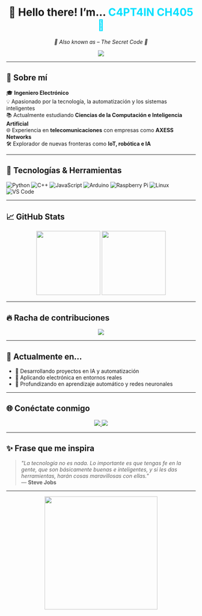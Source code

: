 <h1 align="center">👋 Hello there! I’m... <span style="color:#00E0FF">C4PT4IN CH405 🤯</span></h1>

<p align="center">
  <em>👾 Also known as – The Secret Code 👾</em>
</p>

<p align="center">
  <img src="https://readme-typing-svg.herokuapp.com/?lines=Ingeniero+Electrónico+%F0%9F%94%8C;Apasionado+por+la+IA+%F0%9F%A7%AB;Fan+del+IoT%2C+la+rob%C3%B3tica+y+la+automatizaci%C3%B3n%F0%9F%9A%80;&center=true&width=450&height=45&color=4A90E2&vCenter=true&size=22" />
</p>

---

## 🌟 Sobre mí

🎓 **Ingeniero Electrónico**  
💡 Apasionado por la tecnología, la automatización y los sistemas inteligentes  
📚 Actualmente estudiando **Ciencias de la Computación e Inteligencia Artificial**  
🌐 Experiencia en **telecomunicaciones** con empresas como **AXESS Networks**  
🛠️ Explorador de nuevas fronteras como **IoT, robótica e IA**

---

## 🚀 Tecnologías & Herramientas

![Python](https://img.shields.io/badge/-Python-3776AB?style=flat-square&logo=python&logoColor=white)
![C++](https://img.shields.io/badge/-C++-00599C?style=flat-square&logo=c%2B%2B&logoColor=white)
![JavaScript](https://img.shields.io/badge/-JavaScript-F7DF1E?style=flat-square&logo=javascript&logoColor=black)
![Arduino](https://img.shields.io/badge/-Arduino-00979D?style=flat-square&logo=arduino&logoColor=white)
![Raspberry Pi](https://img.shields.io/badge/-RaspberryPi-C51A4A?style=flat-square&logo=raspberry-pi)
![Linux](https://img.shields.io/badge/-Linux-FCC624?style=flat-square&logo=linux&logoColor=black)
![VS Code](https://img.shields.io/badge/-VS%20Code-007ACC?style=flat-square&logo=visual-studio-code&logoColor=white)

---

## 📈 GitHub Stats

<div align="center">
  <img height="170px" src="https://github-readme-stats.vercel.app/api?username=joshlopez1030&show_icons=true&theme=tokyonight&hide_title=true" />
  <img height="170px" src="https://github-readme-stats.vercel.app/api/top-langs/?username=joshlopez1030&layout=compact&theme=tokyonight" />
</div>

---

## 🔥 Racha de contribuciones

<p align="center">
  <img src="https://github-readme-streak-stats.herokuapp.com/?user=joshlopez1030&theme=highcontrast" />
</p>

---

## 🎯 Actualmente en...

- 🤖 Desarrollando proyectos en IA y automatización
- 📡 Aplicando electrónica en entornos reales
- 🧠 Profundizando en aprendizaje automático y redes neuronales

---

## 🌐 Conéctate conmigo

<p align="center">
  <a href="https://www.linkedin.com/in/joshlopez1030/" target="_blank">
    <img src="https://img.shields.io/badge/LinkedIn-Josh%20L%C3%B3pez-blue?style=for-the-badge&logo=linkedin&logoColor=white">
  </a>
  <a href="mailto:joshlopez1030@gmail.com" target="_blank">
    <img src="https://img.shields.io/badge/Gmail-joshlopez1030@gmail.com-red?style=for-the-badge&logo=gmail&logoColor=white">
  </a>
</p>

---

## ✨ Frase que me inspira

> *"La tecnología no es nada. Lo importante es que tengas fe en la gente, que son básicamente buenas e inteligentes, y si les das herramientas, harán cosas maravillosas con ellas."*  
> — **Steve Jobs**

---

<p align="center">
  <img src="https://media.giphy.com/media/L1R1tvI9svkIWwpVYr/giphy.gif" width="300px">
</p>
